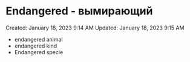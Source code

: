 # Endangered - вымирающий

Created: January 18, 2023 9:14 AM
Updated: January 18, 2023 9:15 AM

- endangered animal
- endangered kind
- Endangered specie